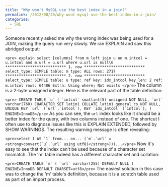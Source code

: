 ```yaml
---
title: "Why won't MySQL use the best index in a join?"
permalink: /2012/08/20/why-wont-mysql-use-the-best-index-in-a-join/
categories:
  - SQL
---
```

Someone recently asked me why the wrong index was being used for a JOIN, making the query run very slowly. We ran EXPLAIN and saw this abridged output:

`<pre>
explain select [columns] from m
   left join u on m.intcol = u.intcol and m.url = u.url
where u.url is null\G
*************************** 1. row ***************************
  select_type: SIMPLE
        table: m
         type: ALL
         rows: 2717
*************************** 2. row ***************************
  select_type: SIMPLE
        table: u
         type: ref
          key: idx_intcol
      key_len: 2
          ref: m.intcol
         rows: 64486
        Extra: Using where; Not exists
</pre>` 
The column is a 2-byte unsigned integer. Here is the relevant part of the table definition:

``<pre>
CREATE TABLE `u` (
  `intcol` smallint(5) unsigned NOT NULL,
  `url` varchar(760) CHARACTER SET latin1 COLLATE latin1_general_cs NOT NULL,
  UNIQUE KEY `url` (`url`,`intcol`),
  KEY `idx_intcol` (`intcol`),
) ENGINE=InnoDB</pre>`` 
As you can see, the `url` index looks like it should be a better index for the query, with two columns instead of one. The shortcut I often use to diagnose issues like this is EXPLAIN EXTENDED, followed by SHOW WARNINGS. The resulting warning message is often revealing:

``<pre>select 1 AS `1` from... on...
  (`m`.`url` = <strong>convert(`u`.`url` using utf8)</strong>)))...</pre>`` 
Now it's easy to see that the index can't be used because of a character set mismatch. The 'm' table indeed has a different character set and collation:

``<pre>CREATE TABLE `m` (
  `url` varchar(255) DEFAULT NULL
) ENGINE=InnoDB DEFAULT CHARSET=utf8</pre>`` 
The easiest solution in this case was to change the 'm' table's definition, because it is a scratch table used as part of an import process.
